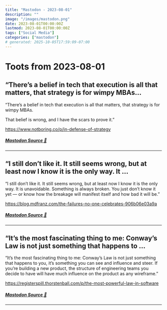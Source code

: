 ```yaml
---
title: "Mastodon - 2023-08-01"
description: ""
image: "/images/mastodon.png"
date: 2023-08-01T00:00:00Z
lastmod: 2023-08-01T00:00:00Z
tags: ["Social Media"]
categories: ["mastodon"]
# generated: 2025-10-05T17:59:09-07:00
---
```


# Toots from 2023-08-01

## “There’s a belief in tech that execution is all that matters, that strategy is for wimpy MBAs...

“There’s a belief in tech that execution is all that matters, that strategy is for wimpy MBAs.

That belief is wrong, and I have the scars to prove it.”

<https://www.notboring.co/p/in-defense-of-strategy>

##### [Mastodon Source 🐘](https://hachyderm.io/@mweagle/110812054807449623)

---

## “I still don’t like it. It still seems wrong, but at least now I know it is the only way. It ...

“I still don’t like it. It still seems wrong, but at least now I know it is the only way. It is unavoidable. Something is always broken. You just don’t know it yet — or know how the breakage will manifest itself and how bad it will be.”

<https://blog.mdfranz.com/the-failures-no-one-celebrates-906b06e03a9a>

##### [Mastodon Source 🐘](https://hachyderm.io/@mweagle/110812011934147374)

---

## “It’s the most fascinating thing to me: Conway’s Law is not just something that happens to ...

“It’s the most fascinating thing to me: Conway’s Law is not just something that happens to you, it’s something you can see and influence and steer. If you’re building a new product, the structure of engineering teams you decide to have will have much influence on the product as any wireframe.”

<https://registerspill.thorstenball.com/p/the-most-powerful-law-in-software>

##### [Mastodon Source 🐘](https://hachyderm.io/@mweagle/110811985521235020)

---


